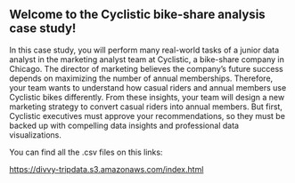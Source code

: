 ## Welcome to the Cyclistic bike-share analysis case study! 

In this case study, you will perform many real-world tasks of a junior data analyst in the marketing analyst team at Cyclistic, a bike-share company in Chicago. The director of marketing believes the company’s future success depends on maximizing the number of annual memberships. 
Therefore, your team wants to understand how casual riders and annual members use Cyclistic bikes differently. From these insights, your team will design a new marketing strategy to convert casual riders into annual members. But first, Cyclistic executives must approve your recommendations, so they must be backed up with compelling data insights and professional data visualizations.

You can find all the .csv files on this links:

https://divvy-tripdata.s3.amazonaws.com/index.html

